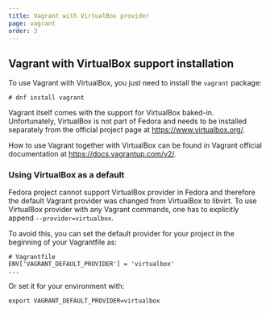 ```yaml
---
title: Vagrant with VirtualBox provider
page: vagrant
order: 3
---
```


## Vagrant with VirtualBox support installation


To use Vagrant with VirtualBox, you just need to install the `vagrant` package:

```
# dnf install vagrant
```

Vagrant itself comes with the support for VirtualBox baked-in. Unfortunately, VirtualBox is
not part of Fedora and needs to be installed separately from the official project page at
https://www.virtualbox.org/.

How to use Vagrant together with VirtualBox can be found in Vagrant official documentation
at https://docs.vagrantup.com/v2/.

### Using VirtualBox as a default

Fedora project cannot support VirtualBox provider in Fedora and therefore the default Vagrant
provider was changed from VirtualBox to libvirt. To use VirtualBox provider with any Vagrant
commands, one has to explicitly append `--provider=virtualbox`.

To avoid this, you can set the default provider for your project in the beginning of your
Vagrantfile as:

```
# Vagrantfile
ENV['VAGRANT_DEFAULT_PROVIDER'] = 'virtualbox'
...
```

Or set it for your environment with:

```
export VAGRANT_DEFAULT_PROVIDER=virtualbox
```
